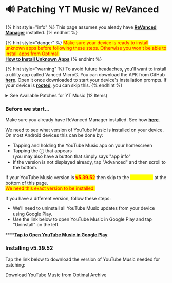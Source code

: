 # 🔊 Patching YT Music w/ ReVanced

{% hint style="info" %}
This page assumes you aleady have [**ReVanced Manager**](installing-revanced-manager.md) installed.&#x20;
{% endhint %}

{% hint style="danger" %}
<mark style="color:red;">Make sure your device is ready to install unknown apps before following these steps. Otherwise you won't be able to install apps from Optimal!</mark> <mark style="color:orange;"></mark> \
****[**How to Install Unknown Apps**](installing-unknown-apps.md)****
{% endhint %}

{% hint style="warning" %}
To avoid future headaches, you'll want to install a utility app called Vanced MicroG. You can download the APK from GitHub [**here**](https://github.com/TeamVanced/VancedMicroG/releases). Open it once downloaded to start your device's installation prompts. If your device is [**rooted**](../terminology.md#root-rooting-rooted), you can skip this.
{% endhint %}

<details>

<summary>See Available Patches for YT Music (12 Items)</summary>

ReVanced can modify YouTube Music to include 12 patches:

* **Background Play** 0.0.1\
  Enables playing music in the background&#x20;
* **Codecs Unlock** 0.0.1\
  Adds more audio codec options; the new audio codecs usually result in better audio quality&#x20;
* **Compact Header** 0.0.1\
  Hides the music category bar at the top of the homepage
* **Exclusive Audio Playback** 0.0.1\
  Enables the option to play music without video&#x20;
* **Hide Get Premium** 0.0.1\
  Removes all "Get Premium" evidences from the avatar menu&#x20;
* **Minimized Playback Music** 0.0.1\
  Enables minimized playback on "Kids" music&#x20;
* **Music MicroG Support** 0.0.1\
  Allows YouTube ReVanced to run without root and under a different package name
* **Music Video Ads** 0.0.1\
  Removes ads in the music player&#x20;
* **Predictive Back Gesture** 0.0.1\
  Enables the predictive back gesture introduced in Android 13
* **Remove Screenshot Restriction** 0.0.1\
  Removes the restriction of taking screenshots&#x20;
* **Tastebuilder Remover** 0.0.1\
  ****Removes the "Tell us which artists you like" card from the homescreen
* **Upgrade Button Remover** 0.0.1\
  Removes the upgrade tab from the pivot bar

</details>

### Before we start...

Make sure you already have ReVanced Manager installed. See how [**here**](installing-revanced-manager.md).&#x20;

We need to see what version of YouTube Music is installed on your device. \
On most Android devices this can be done by:

* Tapping and holding the YouTube Music app on your homescreen&#x20;
* Tapping the ⓘ that appears\
  (you may also have a button that simply says "app info"
* If the version is not displayed already, tap "Advanced" and then scroll to the bottom.

If your YouTube Music version is <mark style="color:red;">**v5.39.52**</mark> <mark style="color:red;"></mark><mark style="color:red;"></mark> then skip to the <mark style="color:red;"></mark> <mark style="color:yellow;">yellow text</mark> <mark style="color:red;"></mark> at the bottom of this page.\
<mark style="color:red;">We need this exact version to be installed!</mark>&#x20;

If you have a different version, follow these steps:

* We'll need to uninstall all YouTube Music updates from your device using Google Play.&#x20;
* Use the link below to open YouTube Music in Google Play and tap "Uninstall" on the left.&#x20;

****[**Tap to Open YouTube Music in Google Play**](market://details?id=com.google.android.apps.youtube.music)&#x20;

### Installing v5.39.52

Tap the link below to download the version of YouTube Music needed for patching:

Download YouTube Music from Optimal Archive
